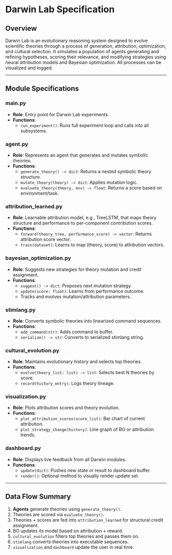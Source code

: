 # Darwin Lab Specification

## Overview
Darwin Lab is an evolutionary reasoning system designed to evolve scientific theories through a process of generation, attribution, optimization, and cultural selection. It simulates a population of agents generating and refining hypotheses, scoring their relevance, and modifying strategies using neural attribution models and Bayesian optimization. All processes can be visualized and logged.

---

## Module Specifications

### main.py
- **Role**: Entry point for Darwin Lab experiments.
- **Functions**:
  - `run_experiment()`: Runs full experiment loop and calls into all subsystems.

### agent.py
- **Role**: Represents an agent that generates and mutates symbolic theories.
- **Functions**:
  - `generate_theory() -> dict`: Returns a nested symbolic theory structure.
  - `mutate_theory(theory) -> dict`: Applies mutation logic.
  - `evaluate_theory(theory, env) -> float`: Returns a score based on environment/task.

### attribution_learned.py
- **Role**: Learnable attribution model, e.g., TreeLSTM, that maps theory structure and performance to per-component contribution scores.
- **Functions**:
  - `forward(theory_tree, performance_score) -> vector`: Returns attribution score vector.
  - `train(dataset)`: Learns to map (theory, score) to attribution vectors.

### bayesian_optimization.py
- **Role**: Suggests new strategies for theory mutation and credit assignment.
- **Functions**:
  - `suggest() -> dict`: Proposes next mutation strategy.
  - `update(score: float)`: Learns from performance outcome.
  - Tracks and evolves mutation/attribution parameters.

### stimlang.py
- **Role**: Converts symbolic theories into linearized command sequences.
- **Functions**:
  - `add_command(str)`: Adds command to buffer.
  - `serialize() -> str`: Converts to serialized stimlang string.

### cultural_evolution.py
- **Role**: Maintains evolutionary history and selects top theories.
- **Functions**:
  - `evolve(theory_list: list) -> list`: Selects best N theories by score.
  - `record(history_entry)`: Logs theory lineage.

### visualization.py
- **Role**: Plots attribution scores and theory evolution.
- **Functions**:
  - `plot_attribution_scores(score_list)`: Bar chart of current attribution.
  - `plot_strategy_change(history)`: Line graph of BO or attribution trends.

### dashboard.py
- **Role**: Displays live feedback from all Darwin modules.
- **Functions**:
  - `update(dict)`: Pushes new state or result to dashboard buffer.
  - `render()`: Optional method to visually render update set.

---

## Data Flow Summary

1. **Agents** generate theories using `generate_theory()`.
2. Theories are scored via `evaluate_theory()`.
3. Theories + scores are fed into `attribution_learned` for structural credit assignment.
4. BO updates its model based on attribution + reward.
5. `cultural_evolution` filters top theories and passes them on.
6. `stimlang` converts theories into executable sequences.
7. `visualization` and `dashboard` update the user in real time.


